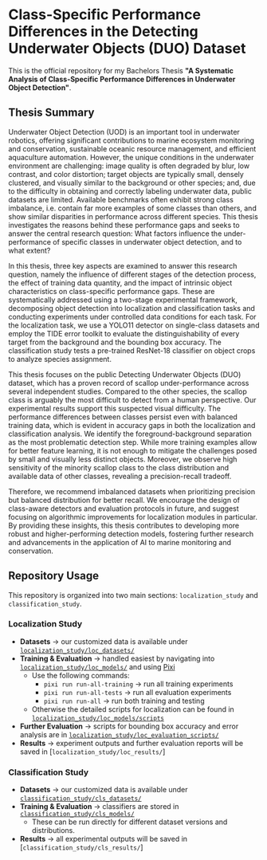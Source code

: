 # Class-Specific Performance Differences in the Detecting Underwater Objects (DUO) Dataset

This is the official repository for my Bachelors Thesis **"A Systematic Analysis of Class-Specific Performance Differences in Underwater Object Detection"**.

## Thesis Summary
Underwater Object Detection (UOD) is an important tool in underwater robotics, offering significant contributions to marine ecosystem monitoring and conservation, sustainable oceanic resource management, and efficient aquaculture automation. However, the unique conditions in the underwater environment are challenging: image quality is often degraded by blur, low contrast, and color distortion; target objects are typically small, densely clustered, and visually similar to the background or other species; and, due to the difficulty in obtaining and correctly labeling underwater data, public datasets are limited. Available benchmarks often exhibit strong class imbalance, i.e. contain far more examples of some classes than others, and show similar disparities in performance across different species. This thesis investigates the reasons behind these performance gaps and seeks to answer the central research question: What factors influence the under-performance of specific classes in underwater object detection, and to what extent?

In this thesis, three key aspects are examined to answer this research question, namely the influence of different stages of the detection process, the effect of training data quantity, and the impact of intrinsic object characteristics on class-specific performance gaps. These are systematically addressed using a two-stage experimental framework, decomposing object detection into localization and classification tasks and conducting experiments under controlled data conditions for each task. For the localization task, we use a YOLO11 detector on single-class datasets and employ the TIDE error toolkit to evaluate the distinguishability of every target from the background and the bounding box accuracy. The classification study tests a pre-trained ResNet-18 classifier on object crops to analyze species assignment. 

This thesis focuses on the public  Detecting Underwater Objects (DUO) dataset, which has a proven record of scallop under-performance across several independent studies. Compared to the other species, the scallop class is arguably the most difficult to detect from a human perspective. Our experimental results support this suspected visual difficulty. The performance differences between classes persist even with balanced training data, which is evident in accuracy gaps in both the localization and classification analysis. We identify the foreground-background separation as the most problematic detection step. While more training examples allow for better feature learning, it is not enough to mitigate the challenges posed by small and visually less distinct objects. Moreover, we observe high sensitivity of the minority scallop class to the class distribution and available data of other classes, revealing a precision-recall tradeoff. 

Therefore, we recommend imbalanced datasets when prioritizing precision but balanced distribution for better recall. We encourage the design of class-aware detectors and evaluation protocols in future, and suggest focusing on algorithmic improvements for localization modules in particular. By providing these insights, this thesis contributes to developing more robust and higher-performing detection models, fostering further research and advancements in the application of AI to marine monitoring and conservation.


## Repository Usage

This repository is organized into two main sections: `localization_study` and `classification_study`.  


### Localization Study
- **Datasets** → our customized data is available under [`localization_study/loc_datasets/`](localization_study/loc_datasets/)  
- **Training & Evaluation** → handled easiest by navigating into [`localization_study/loc_models/`](localization_study/loc_models/) and using [Pixi](https://pixi.sh/) 
  - Use the following commands:  
    - `pixi run run-all-training` → run all training experiments  
    - `pixi run run-all-tests` → run all evaluation experiments  
    - `pixi run run-all` → run both training and testing  
  - Otherwise the detailed scripts for localization can be found in [`localization_study/loc_models/scripts`](localization_study/loc_models/scripts)
- **Further Evaluation** → scripts for bounding box accuracy and error analysis are in [`localization_study/loc_evaluation_scripts/`](localization_study/loc_evaluation_scripts/)  
- **Results** → experiment outputs and further evaluation reports will be saved in [`localization_study/loc_results/`]


### Classification Study
- **Datasets** → our customized data is available under [`classification_study/cls_datasets/`](classification_study/cls_datasets/)  
- **Training & Evaluation** → classifiers are stored in [`classification_study/cls_models/`](classification_study/cls_models/)  
  - These can be run directly for different dataset versions and distributions.  
- **Results** → all experimental outputs will be saved in [`classification_study/cls_results/`]  


